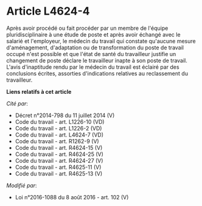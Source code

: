 # Article L4624-4

Après avoir procédé ou fait procéder par un membre de l'équipe pluridisciplinaire à une étude de poste et après avoir échangé
avec le salarié et l'employeur, le médecin du travail qui constate qu'aucune mesure d'aménagement, d'adaptation ou de
transformation du poste de travail occupé n'est possible et que l'état de santé du travailleur justifie un changement de
poste déclare le travailleur inapte à son poste de travail. L'avis d'inaptitude rendu par le médecin du travail est éclairé
par des conclusions écrites, assorties d'indications relatives au reclassement du travailleur.

**Liens relatifs à cet article**

_Cité par_:

  - Décret n°2014-798 du 11 juillet 2014 (V)
  - Code du travail - art. L1226-10 (VD)
  - Code du travail - art. L1226-2 (VD)
  - Code du travail - art. L4624-7 (VD)
  - Code du travail - art. R1262-9 (V)
  - Code du travail - art. R4624-15 (V)
  - Code du travail - art. R4624-25 (V)
  - Code du travail - art. R4624-27 (V)
  - Code du travail - art. R4625-11 (V)
  - Code du travail - art. R4625-13 (V)

_Modifié par_:

  - Loi n°2016-1088 du 8 août 2016 - art. 102 (V)
